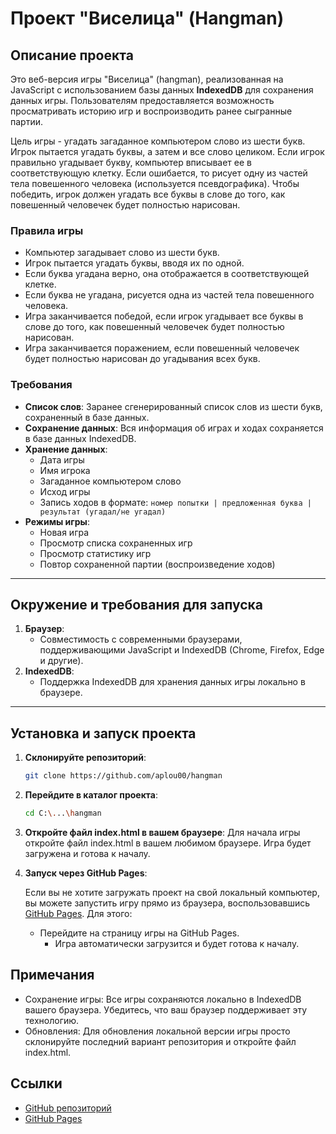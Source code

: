 # Проект "Виселица" (Hangman)

## Описание проекта

Это веб-версия игры  "Виселица" (hangman), реализованная на JavaScript с использованием базы данных **IndexedDB** для сохранения данных игры. Пользователям предоставляется возможность просматривать историю игр и воспроизводить ранее сыгранные партии.

Цель игры - угадать загаданное компьютером слово из шести букв. Игрок пытается угадать буквы, а затем и все слово целиком. Если игрок правильно угадывает букву, компьютер вписывает ее в соответствующую клетку. Если ошибается, то рисует одну из частей тела повешенного человека (используется псевдографика). Чтобы победить, игрок должен угадать все буквы в слове до того, как повешенный человечек будет полностью нарисован.

### Правила игры

- Компьютер загадывает слово из шести букв.
- Игрок пытается угадать буквы, вводя их по одной.
- Если буква угадана верно, она отображается в соответствующей клетке.
- Если буква не угадана, рисуется одна из частей тела повешенного человека.
- Игра заканчивается победой, если игрок угадывает все буквы в слове до того, как повешенный человечек будет полностью нарисован.
- Игра заканчивается поражением, если повешенный человечек будет полностью нарисован до угадывания всех букв.

### Требования

- **Список слов**: Заранее сгенерированный список слов из шести букв, сохраненный в базе данных.
- **Сохранение данных**: Вся информация об играх и ходах сохраняется в базе данных IndexedDB.
- **Хранение данных**:
  - Дата игры
  - Имя игрока
  - Загаданное компьютером слово
  - Исход игры
  - Запись ходов в формате: `номер попытки | предложенная буква | результат (угадал/не угадал)`
- **Режимы игры**:
  - Новая игра
  - Просмотр списка сохраненных игр
  - Просмотр статистику игр
  - Повтор сохраненной партии (воспроизведение ходов)

---

## Окружение и требования для запуска

1. **Браузер**:
   - Совместимость с современными браузерами, поддерживающими JavaScript и IndexedDB (Chrome, Firefox, Edge и другие).
2. **IndexedDB**:
   - Поддержка IndexedDB для хранения данных игры локально в браузере.

---

## Установка и запуск проекта

1. **Склонируйте репозиторий**:
   ```bash
   git clone https://github.com/aplou00/hangman
   ```

2. **Перейдите в каталог проекта**:
   ```bash
   cd C:\...\hangman
   ```

3. **Откройте файл index.html в вашем браузере**: 
    Для начала игры откройте файл index.html в вашем любимом браузере. Игра будет загружена и готова к началу.

4. **Запуск через GitHub Pages**:

    Если вы не хотите загружать проект на свой локальный компьютер, вы можете запустить игру прямо из браузера, воспользовавшись [GitHub Pages](https://aplou00.github.io/hangman-web). Для этого:

    - Перейдите на страницу игры на GitHub Pages.
        - Игра автоматически загрузится и будет готова к началу.

## Примечания
- Сохранение игры: 
Все игры сохраняются локально в IndexedDB вашего браузера. Убедитесь, что ваш браузер поддерживает эту технологию.
- Обновления: Для обновления локальной версии игры просто склонируйте последний вариант репозитория и откройте файл index.html.

## Ссылки
- [GitHub репозиторий](https://github.com/aplou00/hangman-web)
- [GitHub Pages](https://aplou00.github.io/hangman-web)